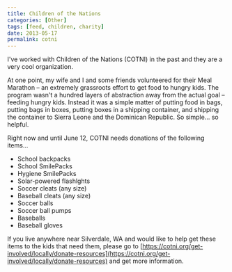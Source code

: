 ```yaml
---
title: Children of the Nations
categories: [Other]
tags: [feed, children, charity]
date: 2013-05-17
permalink: cotni
---
```


I&#39;ve worked with Children of the Nations (COTNI) in the past and they are a very cool organization.
<!-- xmore -->

At one point, my wife and I and some friends volunteered for their Meal Marathon &ndash; an extremely grassroots effort to get food to hungry kids. The program wasn&#39;t a hundred layers of abstraction away from the actual goal &ndash; feeding hungry kids. Instead it was a simple matter of putting food in bags, putting bags in boxes, putting boxes in a shipping container, and shipping the container to Sierra Leone and the Dominican Republic. So simple... so helpful.

Right now and until June 12, COTNI needs donations of the following items...

*   School backpacks
*   School SmilePacks
*   Hygiene SmilePacks
*   Solar-powered flashlghts
*   Soccer cleats (any size)
*   Baseball cleats (any size)
*   Soccer balls
*   Soccer ball pumps
*   Baseballs
*   Baseball gloves

If you live anywhere near Silverdale, WA and would like to help get these items to the kids that need them, please go to [https://cotni.org/get-involved/locally/donate-resources](https://cotni.org/get-involved/locally/donate-resources) and get more information.